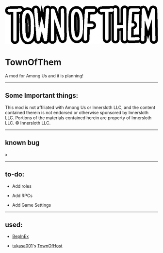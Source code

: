 ![ModLogo](Resources/totLogo.png)

# TownOfThem
A mod for Among Us and it is planning!

----------------------------

## Some Important things:

This mod is not affiliated with Among Us or Innersloth LLC, and the content contained therein is not endorsed or otherwise sponsored by Innersloth LLC. Portions of the materials contained herein are property of Innersloth LLC. © Innersloth LLC.

----------------------------

## known bug

x

----------------------------

## to-do:

* Add roles

* Add RPCs

* Add Game Settings


----------------------------

## used:

* [BepInEx](https://github.com/BepInEx/BepInEx)

* [tukasa001](https://github.com/tukasa001)'s 
[TownOfHost](https://github.com/tukasa001/TownOfHost)
